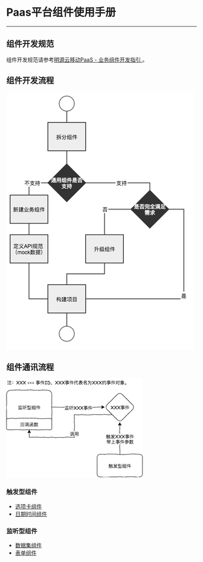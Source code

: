 # Paas平台组件使用手册
----

## 组件开发规范
组件开发规范请参考[明源云移动PaaS - 业务组件开发指引
](http://open.mypaas.com.cn/paas/#!biz-component.md)。

## 组件开发流程
![](images/zjkflc.png)

## 组件通讯流程
![](images/zjtxlc.png)

### 触发型组件
* [选项卡组件](basic-components/tabs.md)
* [日期时间组件](basic-components/datetime.md)

### 监听型组件
* [数据集组件](components-panel/dataset.md)
* [表单组件](components-panel/form.md)
